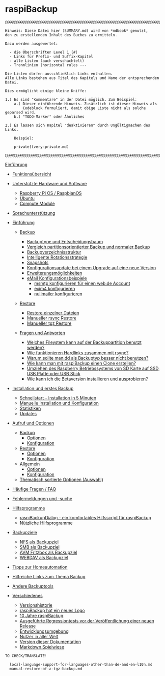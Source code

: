 <!-- vim: set conceallevel=0: -->
# raspiBackup

```
@@@@@@@@@@@@@@@@@@@@@@@@@@@@@@@@@@@@@@@@@@@@@@@@@@@@@@@@@@@@@@@@@@@@@@@@@@@@@@

Hinweis: Diese Datei hier (SUMMARY.md) wird von *mdbook* genutzt,
den zu erstellenden Inhalt des Buches zu ermitteln.

Dazu werden ausgewertet:

  - die Überschriften Level 1 (#)
  - Links für Prefix- und Suffix-Kapitel
  - alle Listen (auch verschachtelt)
  - Trennlinien (horizontal rules ---

Die Listen dürfen ausschließlich Links enthalten.
Alle Links bestehen aus Titel des Kapitels und Name der entsprechenden Datei.

Dies ermöglicht einige kleine Kniffe:

1.) Es sind "Kommentare" in der Datei möglich. Zum Beispiel:
    a.) Dieser einführende Hinweis. Zusätzlich ist dieser Hinweis als
        Codeblock formuliert, damit obige Liste nicht als solche geparsed wird.
    b.) "TODO-Marker" oder Ähnliches

2.) Es lassen sich Kapitel "deaktivieren" durch Ungültigmachen des Links.

    Beispiel:

    private](very-private.md)

@@@@@@@@@@@@@@@@@@@@@@@@@@@@@@@@@@@@@@@@@@@@@@@@@@@@@@@@@@@@@@@@@@@@@@@@@@@@@@
```


[Einführung](introduction.md)

- [Funktionsübersicht](function-overview.md)

- [Unterstützte Hardware und Software](supported-hardware-and-software.md)
    - [Raspberry Pi OS / RaspbianOS](support-for-raspbianos.md)
    - [Ubuntu](ubuntu-support.md)
    - [Compute Module](support-for-raspberry-compute-module-4-and-nvme.md)

- [Sprachunterstützung](language-support.md)

- [Einführung](intro.md)
    - [Backup](backup-intro.md)
        - [Backuptype und Entscheidungsbaum](backuptypes.md)
        - [Vergleich partitionsorientierter Backup und normaler Backup](normal-or-partition-backup.md)
        - [Backupverzeichnisstruktur](backup-directory-structure.md)
        - [Intelligente Rotationsstrategie](smart-recycle.md)
        - [Snapshots](snapshots.md)
        - [Konfigurationsupdate bei einem Upgrade auf eine neue Version](configuration-update-when-upgrading-to-a-new-version.md)
        - [Erweiterungsmöglichkeiten](hooks-for-own-scripts.md)
        - [eMail Konfigurationsbeispiele](email-configuration-examples.md)
            - [msmtp konfigurieren für einen web.de Account](msmtp-configuration-for-web-de-account.md)
            - [exim4 konfigurieren](exim4-configuration.md)
            - [nullmailer konfigurieren](nullmailer-configuration.md)

    - [Restore](restore-intro.md)        
        - [Restore einzelner Dateien](how-to-retrieve-single-files-or-directories-from-the-backup.md)
        - [Manueller rsync Restore](manual-restore.md)
        - [Manueller tgz Restore](manual-restore-of-e-tgz-backup.md)

    - [Fragen und Antworten](more-questions-and-answers.md)
        - [Welches Fileystem kann auf der Backuppartition benutzt werden?](which-filesystem-can-be-used-on-the-backup-partition.md)
        - [Wie funktionieren Hardlinks zusammen mit rsync?](how-do-hardlinks-work-with-rsync.md)
        - [Warum sollte man dd als Backuptyp besser nicht benutzen?](why-shouldn-t-you-use-dd-as-backup-type.md)
        - [Wie kann man mit raspiBackup einen Clone erstellen?](how-to-create-a-cold-standby-clone-with-raspibackup.md)
        - [Umziehen des Raspberry Betriebssystems von SD Karte auf SSD, USB Platte oder USB Stick](migrate-the-raspberry-os-from-sd-card-to-ssd-usb-disk-or-usb-pen-drive.md)
        - [Wie kann ich die Betaversion installieren und ausprobieren?](how-can-i-install-and-test-the-beta-version.md)

- [Installation und erstes Backup](installation.md)
    - [Schnellstart - Installation in 5 Minuten](installation-in-5-minutes.md)
    - [Manuelle Installation und Konfiguration](manual-installation-and-configuration.md)
    - [Statistiken](statistics.md)
    - [Updates](updates.md)

- [Aufruf und Optionen](details.md)
    - [Backup](backup.md)
        - [Optionen](backup-options.md)
        - [Konfiguration](backup-config-options.md)
    - [Restore](restore.md)
        - [Optionen](restore-options.md)
        - [Konfiguration](restore-config-options.md)
    - [Allgemein](general.md)  
        - [Optionen](general-options.md)   
        - [Konfiguration](general-config-options.md)
    - [Thematisch sortierte Optionen (Auswahl)](options-by-topic.md)

- [Häufige Fragen / FAQ](faq.md)

- [Fehlermeldungen und -suche](error-messages.md)

- [Hilfsprogramme](helper-scripts.md)
    - [raspiBackupDialog - ein komfortables Hilfsscript für raspiBackup](raspibackupdialog-a-convenient-helper-script-for-raspibackup.md)
    - [Nützliche Hilfsprogramme](useful-helper-scripts.md)

- [Backupziele](backup-targets.md)
    - [NFS als Backupziel](nfs-as-backupspace.md)
    - [SMB als Backupziel](smb-as-backupspace.md)
    - [AVM Fritzbox als Backupziel](avm-fritzbox-as-backupspace.md)
    - [WEBDAV als Backupziel](webdav-as-backupspace.md)

- [Tipps zur Homeautomation](tips-homeautomation.md)

- [Hilfreiche Links zum Thema Backup](helpful-links.md)
- [Andere Backuptools](other-raspberry-backup-tools.md)

- [Verschiedenes](any-other-business.md)
    - [Versionshistorie](version-history.md)
    - [raspiBackup hat ein neues Logo](raspibackup-has-a-new-logo.md)
    - [10 Jahre raspiBackup](10-years-raspibackup.md)
    - [Ausgeführte Regressiontests vor der Veröffentlichung einer neuen Release](regressiontests-executed.md)
    - [Entwicklungsumgebung](development-environment.md)
    - [Nutzer in aller Welt](list-of-countries-raspibackup-is-used-in-the-world.md)
    - [Version dieser Dokumentation](doc-version-info-automatically-generated.md)
    - [Markdown Spielwiese](markdown-playground.md)


```
TO CHECK/TRANSLATE!

  local-language-support-for-languages-other-than-de-and-en-l10n.md
  manual-restore-of-a-tgz-backup.md
```

[.status]: todo "Check the remaining english-only file(s)"

[.status]: translated
[.status]: z_SUMMARY
